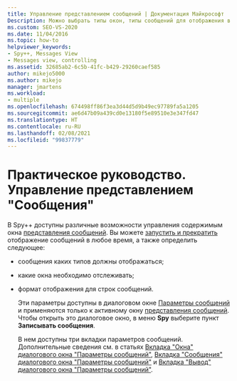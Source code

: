 ```yaml
---
title: Управление представлением сообщений | Документация Майкрософт
Description: Можно выбрать типы окон, типы сообщений для отображения в окне представления сообщений и формат отображения для строк сообщений. Дополнительные сведения см. в этой статье.
ms.custom: SEO-VS-2020
ms.date: 11/04/2016
ms.topic: how-to
helpviewer_keywords:
- Spy++, Messages View
- Messages view, controlling
ms.assetid: 32685ab2-6c5b-41fc-b429-29260caef585
author: mikejo5000
ms.author: mikejo
manager: jmartens
ms.workload:
- multiple
ms.openlocfilehash: 674498ff86f3ea3d44d5d9b49ec97789fa5a1205
ms.sourcegitcommit: ae6d47b09a439cd0e13180f5e89510e3e347fd47
ms.translationtype: HT
ms.contentlocale: ru-RU
ms.lasthandoff: 02/08/2021
ms.locfileid: "99837779"
---
```

# <a name="how-to-control-messages-view"></a>Практическое руководство. Управление представлением "Сообщения"
В Spy++ доступны различные возможности управления содержимым окна [представления сообщений](../debugger/messages-view.md). Вы можете [запустить и прекратить](../debugger/how-to-start-and-stop-the-message-log-display.md) отображение сообщений в любое время, а также определить следующее:

- сообщения каких типов должны отображаться;

- какие окна необходимо отслеживать;

- формат отображения для строк сообщений.

  Эти параметры доступны в диалоговом окне [Параметры сообщений](../debugger/message-options-dialog-box.md) и применяются только к активному окну [представления сообщений](../debugger/messages-view.md). Чтобы открыть это диалоговое окно, в меню **Spy** выберите пункт **Записывать сообщения**.

  В нем доступны три вкладки параметров сообщений. Дополнительные сведения см. в статьях [Вкладка "Окна" диалогового окна "Параметры сообщений"](../debugger/windows-tab-message-options-dialog-box.md), [Вкладка "Сообщения" диалогового окна "Параметры сообщений"](../debugger/messages-tab-message-options-dialog-box.md) и [Вкладка "Вывод" диалогового окна "Параметры сообщений"](../debugger/output-tab-message-options-dialog-box.md).
